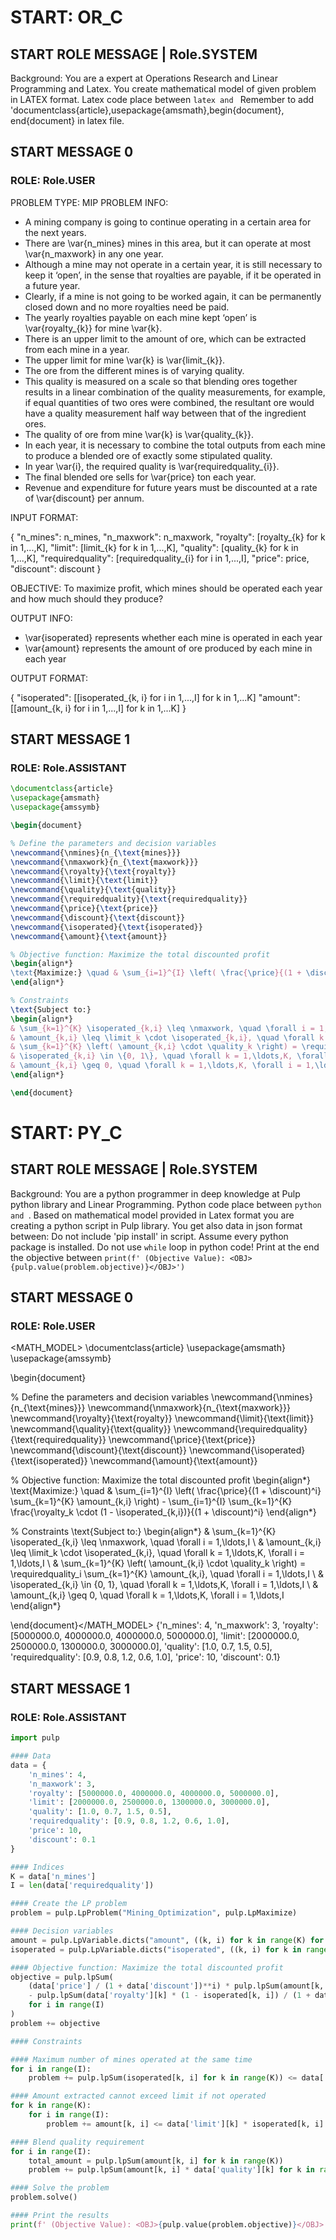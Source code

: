 # START: OR_C 
## START ROLE MESSAGE | Role.SYSTEM 
Background: You are a expert at Operations Research and Linear Programming and Latex. You create mathematical model of given problem in LATEX format. Latex code place between ```latex and ``` Remember to add 'documentclass{article},usepackage{amsmath},begin{document}, end{document} in latex file. 
## START MESSAGE 0 
### ROLE: Role.USER
<DESCRIPTION>
PROBLEM TYPE: MIP
PROBLEM INFO:

- A mining company is going to continue operating in a certain area for the next years. 
- There are \var{n_mines} mines in this area, but it can operate at most \var{n_maxwork} in any one year. 
- Although a mine may not operate in a certain year, it is still necessary to keep it ‘open’, in the sense that royalties are payable, if it be operated in a future year. 
- Clearly, if a mine is not going to be worked again, it can be permanently closed down and no more royalties need be paid. 
- The yearly royalties payable on each mine kept ‘open’ is \var{royalty_{k}} for mine \var{k}.
- There is an upper limit to the amount of ore, which can be extracted from each mine in a year. 
- The upper limit for mine \var{k} is \var{limit_{k}}.
- The ore from the different mines is of varying quality.
- This quality is measured on a scale so that blending ores together results in a linear combination of the quality measurements, for example, if equal quantities of two ores were combined, the resultant ore would have a quality measurement half way between
that of the ingredient ores. 
- The quality of ore from mine \var{k} is \var{quality_{k}}.
- In each year, it is necessary to combine the total outputs from each mine to produce a blended ore of exactly some stipulated quality.
- In year \var{i}, the required quality is \var{requiredquality_{i}}.
- The final blended ore sells for \var{price} ton each year. 
- Revenue and expenditure for future years must be discounted at a rate of \var{discount} per annum.

INPUT FORMAT:

{
    "n_mines": n_mines,
    "n_maxwork": n_maxwork,
    "royalty": [royalty_{k} for k in 1,...,K],
    "limit": [limit_{k} for k in 1,...,K],
    "quality": [quality_{k} for k in 1,...,K],
    "requiredquality": [requiredquality_{i} for i in 1,...,I],
    "price": price,
    "discount": discount
}


OBJECTIVE: To maximize profit, which mines should be operated each year and how much should they produce?

OUTPUT INFO:

- \var{isoperated} represents whether each mine is operated in each year
- \var{amount} represents the amount of ore produced by each mine in each year

OUTPUT FORMAT:

{
    "isoperated": [[isoperated_{k, i} for i in 1,...,I] for k in 1,...K]
    "amount": [[amount_{k, i} for i in 1,...,I] for k in 1,...K]
}
</DESCRIPTION>


## START MESSAGE 1 
### ROLE: Role.ASSISTANT
```latex
\documentclass{article}
\usepackage{amsmath}
\usepackage{amssymb}

\begin{document}

% Define the parameters and decision variables
\newcommand{\nmines}{n_{\text{mines}}}
\newcommand{\nmaxwork}{n_{\text{maxwork}}}
\newcommand{\royalty}{\text{royalty}}
\newcommand{\limit}{\text{limit}}
\newcommand{\quality}{\text{quality}}
\newcommand{\requiredquality}{\text{requiredquality}}
\newcommand{\price}{\text{price}}
\newcommand{\discount}{\text{discount}}
\newcommand{\isoperated}{\text{isoperated}}
\newcommand{\amount}{\text{amount}}

% Objective function: Maximize the total discounted profit
\begin{align*}
\text{Maximize:} \quad & \sum_{i=1}^{I} \left( \frac{\price}{(1 + \discount)^i} \sum_{k=1}^{K} \amount_{k,i} \right) - \sum_{i=1}^{I} \sum_{k=1}^{K} \frac{\royalty_k \cdot (1 - \isoperated_{k,i})}{(1 + \discount)^i}
\end{align*}

% Constraints
\text{Subject to:}
\begin{align*}
& \sum_{k=1}^{K} \isoperated_{k,i} \leq \nmaxwork, \quad \forall i = 1,\ldots,I \\
& \amount_{k,i} \leq \limit_k \cdot \isoperated_{k,i}, \quad \forall k = 1,\ldots,K, \forall i = 1,\ldots,I \\
& \sum_{k=1}^{K} \left( \amount_{k,i} \cdot \quality_k \right) = \requiredquality_i \sum_{k=1}^{K} \amount_{k,i}, \quad \forall i = 1,\ldots,I \\
& \isoperated_{k,i} \in \{0, 1\}, \quad \forall k = 1,\ldots,K, \forall i = 1,\ldots,I \\
& \amount_{k,i} \geq 0, \quad \forall k = 1,\ldots,K, \forall i = 1,\ldots,I
\end{align*}

\end{document}
```

# START: PY_C 
## START ROLE MESSAGE | Role.SYSTEM 
Background: You are a python programmer in deep knowledge at Pulp python library and Linear Programming. Python code place between ```python and ```. Based on mathematical model provided in Latex format you are creating a python script in Pulp library. You get also data in json format between: <DATA></DATA> Do not include 'pip install' in script. Assume every python package is installed. Do not use `while` loop in python code! Print at the end the objective between <OBJ></OBJ> `print(f' (Objective Value): <OBJ>{pulp.value(problem.objective)}</OBJ>')` 
## START MESSAGE 0 
### ROLE: Role.USER
<MATH_MODEL>
\documentclass{article}
\usepackage{amsmath}
\usepackage{amssymb}

\begin{document}

% Define the parameters and decision variables
\newcommand{\nmines}{n_{\text{mines}}}
\newcommand{\nmaxwork}{n_{\text{maxwork}}}
\newcommand{\royalty}{\text{royalty}}
\newcommand{\limit}{\text{limit}}
\newcommand{\quality}{\text{quality}}
\newcommand{\requiredquality}{\text{requiredquality}}
\newcommand{\price}{\text{price}}
\newcommand{\discount}{\text{discount}}
\newcommand{\isoperated}{\text{isoperated}}
\newcommand{\amount}{\text{amount}}

% Objective function: Maximize the total discounted profit
\begin{align*}
\text{Maximize:} \quad & \sum_{i=1}^{I} \left( \frac{\price}{(1 + \discount)^i} \sum_{k=1}^{K} \amount_{k,i} \right) - \sum_{i=1}^{I} \sum_{k=1}^{K} \frac{\royalty_k \cdot (1 - \isoperated_{k,i})}{(1 + \discount)^i}
\end{align*}

% Constraints
\text{Subject to:}
\begin{align*}
& \sum_{k=1}^{K} \isoperated_{k,i} \leq \nmaxwork, \quad \forall i = 1,\ldots,I \\
& \amount_{k,i} \leq \limit_k \cdot \isoperated_{k,i}, \quad \forall k = 1,\ldots,K, \forall i = 1,\ldots,I \\
& \sum_{k=1}^{K} \left( \amount_{k,i} \cdot \quality_k \right) = \requiredquality_i \sum_{k=1}^{K} \amount_{k,i}, \quad \forall i = 1,\ldots,I \\
& \isoperated_{k,i} \in \{0, 1\}, \quad \forall k = 1,\ldots,K, \forall i = 1,\ldots,I \\
& \amount_{k,i} \geq 0, \quad \forall k = 1,\ldots,K, \forall i = 1,\ldots,I
\end{align*}

\end{document}</MATH_MODEL>
<DATA>
{'n_mines': 4, 'n_maxwork': 3, 'royalty': [5000000.0, 4000000.0, 4000000.0, 5000000.0], 'limit': [2000000.0, 2500000.0, 1300000.0, 3000000.0], 'quality': [1.0, 0.7, 1.5, 0.5], 'requiredquality': [0.9, 0.8, 1.2, 0.6, 1.0], 'price': 10, 'discount': 0.1}</DATA>


## START MESSAGE 1 
### ROLE: Role.ASSISTANT
```python
import pulp

#### Data
data = {
    'n_mines': 4,
    'n_maxwork': 3,
    'royalty': [5000000.0, 4000000.0, 4000000.0, 5000000.0],
    'limit': [2000000.0, 2500000.0, 1300000.0, 3000000.0],
    'quality': [1.0, 0.7, 1.5, 0.5],
    'requiredquality': [0.9, 0.8, 1.2, 0.6, 1.0],
    'price': 10,
    'discount': 0.1
}

#### Indices
K = data['n_mines']
I = len(data['requiredquality'])

#### Create the LP problem
problem = pulp.LpProblem("Mining_Optimization", pulp.LpMaximize)

#### Decision variables
amount = pulp.LpVariable.dicts("amount", ((k, i) for k in range(K) for i in range(I)), lowBound=0, cat='Continuous')
isoperated = pulp.LpVariable.dicts("isoperated", ((k, i) for k in range(K) for i in range(I)), cat='Binary')

#### Objective function: Maximize the total discounted profit
objective = pulp.lpSum(
    (data['price'] / (1 + data['discount'])**i) * pulp.lpSum(amount[k, i] for k in range(K))
    - pulp.lpSum(data['royalty'][k] * (1 - isoperated[k, i]) / (1 + data['discount'])**i for k in range(K))
    for i in range(I)
)
problem += objective

#### Constraints

#### Maximum number of mines operated at the same time
for i in range(I):
    problem += pulp.lpSum(isoperated[k, i] for k in range(K)) <= data['n_maxwork']

#### Amount extracted cannot exceed limit if not operated
for k in range(K):
    for i in range(I):
        problem += amount[k, i] <= data['limit'][k] * isoperated[k, i]

#### Blend quality requirement
for i in range(I):
    total_amount = pulp.lpSum(amount[k, i] for k in range(K))
    problem += pulp.lpSum(amount[k, i] * data['quality'][k] for k in range(K)) == data['requiredquality'][i] * total_amount

#### Solve the problem
problem.solve()

#### Print the results
print(f' (Objective Value): <OBJ>{pulp.value(problem.objective)}</OBJ>')
```


